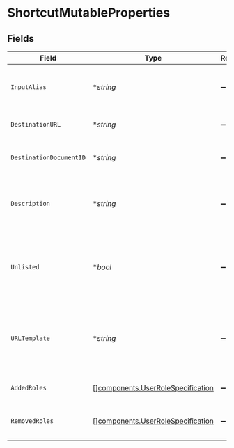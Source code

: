 # ShortcutMutableProperties


## Fields

| Field                                                                                             | Type                                                                                              | Required                                                                                          | Description                                                                                       |
| ------------------------------------------------------------------------------------------------- | ------------------------------------------------------------------------------------------------- | ------------------------------------------------------------------------------------------------- | ------------------------------------------------------------------------------------------------- |
| `InputAlias`                                                                                      | **string*                                                                                         | :heavy_minus_sign:                                                                                | Link text following go/ prefix as entered by the user.                                            |
| `DestinationURL`                                                                                  | **string*                                                                                         | :heavy_minus_sign:                                                                                | Destination URL for the shortcut.                                                                 |
| `DestinationDocumentID`                                                                           | **string*                                                                                         | :heavy_minus_sign:                                                                                | Glean Document ID for the URL, if known.                                                          |
| `Description`                                                                                     | **string*                                                                                         | :heavy_minus_sign:                                                                                | A short, plain text blurb to help people understand the intent of the shortcut.                   |
| `Unlisted`                                                                                        | **bool*                                                                                           | :heavy_minus_sign:                                                                                | Whether this shortcut is unlisted or not. Unlisted shortcuts are visible to author + admins only. |
| `URLTemplate`                                                                                     | **string*                                                                                         | :heavy_minus_sign:                                                                                | For variable shortcuts, contains the URL template; note, `destinationUrl` contains default URL.   |
| `AddedRoles`                                                                                      | [][components.UserRoleSpecification](../../models/components/userrolespecification.md)            | :heavy_minus_sign:                                                                                | A list of user roles added for the Shortcut.                                                      |
| `RemovedRoles`                                                                                    | [][components.UserRoleSpecification](../../models/components/userrolespecification.md)            | :heavy_minus_sign:                                                                                | A list of user roles removed for the Shortcut.                                                    |